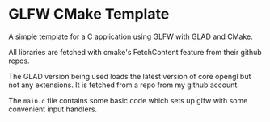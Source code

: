 # GLFW CMake Template

A simple template for a C application using GLFW with GLAD and CMake.

All libraries are fetched with cmake's FetchContent feature from their github repos.

The GLAD version being used loads the latest version of core opengl but not any extensions. It is fetched from a repo from my github account.

The `main.c` file contains some basic code which sets up glfw with some convenient input handlers.
